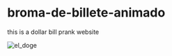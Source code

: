 # broma-de-billete-animado
this is a dollar bill prank website

![el_doge](https://user-images.githubusercontent.com/117705995/206334402-62462be8-4b55-45fa-822a-42ce1697b631.jpg)
